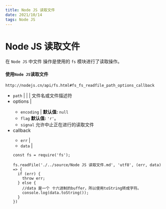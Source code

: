 ```yaml
---
title: Node JS 读取文件
date: 2021/10/14
tags: Node JS
---
```






# Node JS 读取文件



在  ` Node JS ` 中文件 操作是使用的 ` fs ` 模块进行了读取操作。



#### 使用` Node JS `读取文件

```
http://nodejs.cn/api/fs.html#fs_fs_readfile_path_options_callback
```

- `path` <string> | <Buffer> | <URL> | <integer> 文件名或文件描述符
- options   <Object> | <string>
    - `encoding` <null> | <string> **默认值:** `null`
    - `flag` <string>  **默认值:** `'r'`。
    - `signal` <AbortSignal>允许中止正在进行的读取文件
- callback   <Function>
    - `err`  <Error> | <AggregateError>
    - `data` <string> | <Buffer>



```
const fs = require('fs');

fs.readFile('./../source/Node JS 读取文件.md', 'utf8', (err, data) => {
  if (err) {
    throw err;
  } else {
  	//data 是一个 十六进制的buffer，所以使用toString转成字符。
    console.log(data.toString());
  }
})
```



